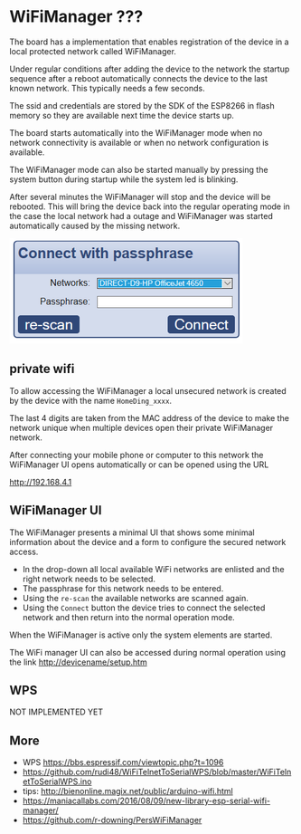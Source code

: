# WiFiManager ???

The board has a implementation that enables registration of the device in a local protected network called WiFiManager.

Under regular conditions after adding the device to the network the startup sequence after a reboot automatically connects the device to the last known network. This typically needs a few seconds.

The ssid and credentials are stored by the SDK of the ESP8266 in flash memory so they are available next time the device starts up.

The board starts automatically into the WiFiManager mode when no network connectivity is available or when no network configuration is available.

The WiFiManager mode can also be started manually by pressing the system button during startup while the system led is blinking.

After several minutes the WiFiManager will stop and the device will be rebooted. This will bring the device back into the regular operating mode in the case the local network had a outage and WiFiManager was started automatically caused by the missing network.

![WiFiManager dialog.png](wifimanager.png)


## private wifi

To allow accessing the WiFiManager a local unsecured network is created by the device with the name `HomeDing_xxxx`.

The last 4 digits are taken from the MAC address of the device to make the network unique when multiple devices open their private WiFiManager network.

After connecting your mobile phone or computer to this network the WiFiManager UI opens automatically or can be opened using the URL

<http://192.168.4.1>


## WiFiManager UI

The WiFiManager presents a minimal UI that shows some minimal information about the device and a form to configure the secured network access.

* In the drop-down all local available WiFi networks are enlisted and the right network needs to be selected.
* The passphrase for this network needs to be entered.
* Using the `re-scan` the available networks are scanned again.
* Using the `Connect` button the device tries to connect the selected network and then return into the normal operation mode.

When the WiFiManager is active only the system elements are started.  

The WiFi manager UI can also be accessed during normal operation using the link <http://devicename/setup.htm>

<!-- 
# WiFiManager Configuration if the  ???

The device configuration has some properties to control some of the WiFi Manager behavior in detail.

* "ConnectTime": "10s" => wait 10 seconds after reset for flash / configuration button
* "ConnectMode": "LAST,AP" => A reconnect to the last known network is the first try. If not successful a local accessport is opened.
* "LED": "D4" => LED on port D4 is used as an indicator.

* "click": "AP" => a single click on the configuration button will start AP mode.
* "doubleclick": "WPS" => a double click on the configuration button will start WPS mode.

* All elements will be started only after the network connectivity is given in STA mode.
* element->startupMode = 
    - `STARTUP_ON_SYS`,  // The element is started immediately after loading the configurations.
    - `STARTUP_ON_NET`,  // The element is started after a network connectivity in AP Mode was established.
    - `STARTUP_ON_TIME`  // The element is started after a valid local time was set.
-->

## WPS

NOT IMPLEMENTED YET

<!-- 

```CPP
bool ESPSerialWiFiManager::_connect_wps(){
  _disconnect();
  OFL("Push the WPS button on your access point now.");
  String opt = _prompt("Press Enter when complete (q to abort)");
  if(CHAROPT(opt[0], 'q')) return false;
  OFL("Attempting WPS connection. May take some time...");
  if (WiFi.beginWPSConfig()){
    String ssid = WiFi.SSID();
    if(ssid.length() > 0){
        OL("\nSuccess! Connected to network " + ssid);
        NL();
        _disp_network_details();
        NL();
        _save_config(ssid, WiFi.psk(), true);
        return true;
    }
    else{
        return false;
    }
  }
}
```
-->

## More

<!--
* <https://esp-forum.de/index.php/forum/codebesprechung/35-wifi-mode-fuer-ap-und-sta-richtig-anwenden> 
* <https://www.hackster.io/kosme/esp8266-sniffer-9e4770?utm_campaign=new_projects&utm_content=0&utm_medium=email&utm_source=hackster&utm_term=project_name>
-->

* WPS <https://bbs.espressif.com/viewtopic.php?t=1096>
* <https://github.com/rudi48/WiFiTelnetToSerialWPS/blob/master/WiFiTelnetToSerialWPS.ino>
* tips: <http://bienonline.magix.net/public/arduino-wifi.html>
* <https://maniacallabs.com/2016/08/09/new-library-esp-serial-wifi-manager/>
* <https://github.com/r-downing/PersWiFiManager>